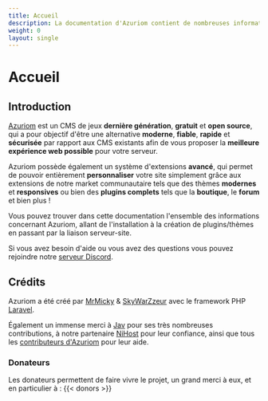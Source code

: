 ```yaml
---
title: Accueil
description: La documentation d'Azuriom contient de nombreuses informations utiles sur Azuriom, que ce soit pour l'installation, l'utilisation ou le développement d'extensions.
weight: 0
layout: single
---
```


# Accueil

## Introduction

[Azuriom](https://azuriom.com/) est un CMS de jeux **dernière génération**,
**gratuit** et **open source**, qui a pour objectif d'être une alternative
**moderne**, **fiable**, **rapide** et **sécurisée** par rapport aux CMS existants
afin de vous proposer la **meilleure expérience web possible** pour votre serveur.

Azuriom possède également un système d'extensions **avancé**, qui permet de pouvoir
entièrement **personnaliser** votre site simplement grâce aux extensions de notre
market communautaire tels que des thèmes **modernes** et **responsives**
ou bien des **plugins complets** tels que la **boutique**, le **forum** et bien plus !

Vous pouvez trouver dans cette documentation l'ensemble des informations concernant
Azuriom, allant de l'installation à la création de plugins/thèmes en passant
par la liaison serveur-site.

Si vous avez besoin d'aide ou vous avez des questions vous pouvez rejoindre
notre [serveur Discord](https://azuriom.com/discord).

## Crédits

Azuriom a été créé par [MrMicky](https://mrmicky.fr/) & [SkyWarZzeur](https://twitter.com/SkyWarZzeur)
avec le framework PHP [Laravel](https://laravel.com/).

Également un immense merci à [Jav](https://www.linkedin.com/in/jean-alexandre-valentin-531236153/) pour ses très
nombreuses contributions, à notre partenaire [NiHost](https://www.ni-host.com/?utm_source=home&utm_medium=links&utm_campaign=AzuriomCom) pour
leur confiance, ainsi que tous les
[contributeurs d'Azuriom](https://github.com/Azuriom/Azuriom/graphs/contributors)
pour leur aide.

### Donateurs

Les donateurs permettent de faire vivre le projet, un grand merci à eux, et en particulier à :
{{< donors >}}

